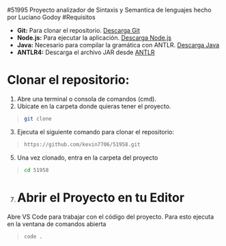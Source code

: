 #51995
Proyecto analizador de Sintaxis y Semantica de lenguajes hecho por Luciano Godoy
#Requisitos

- **Git:** Para clonar el repositorio. [Descarga Git](https://git-scm.com/)
- **Node.js:** Para ejecutar la aplicación. [Descarga Node.js](https://nodejs.org/)
- **Java:** Necesario para compilar la gramática con ANTLR. [Descarga Java](https://www.oracle.com/java/technologies/javase-downloads.html)
- **ANTLR4:** Descarga el archivo JAR desde [ANTLR](https://www.antlr.org/download.html)

# Clonar el repositorio:
1. Abre una terminal o consola de comandos (cmd).
2. Ubícate en la carpeta donde quieras tener el proyecto.
> ```bash
> git clone
3. Ejecuta el siguiente comando para clonar el repositorio:
> ```bash
> https://github.com/kevin7706/51958.git
5. Una vez clonado, entra en la carpeta del proyecto
> ```bash
> cd 51958
7. # Abrir el Proyecto en tu Editor
Abre VS Code para trabajar con el código del proyecto. Para esto ejecuta en la ventana
de comandos abierta
> ```bash
> code .
